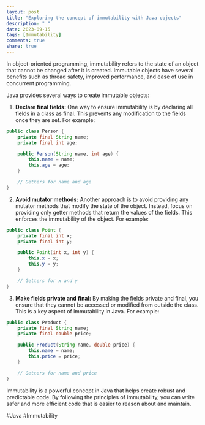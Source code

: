 ```yaml
---
layout: post
title: "Exploring the concept of immutability with Java objects"
description: " "
date: 2023-09-15
tags: [Immutability]
comments: true
share: true
---
```


In object-oriented programming, immutability refers to the state of an object that cannot be changed after it is created. Immutable objects have several benefits such as thread safety, improved performance, and ease of use in concurrent programming.

Java provides several ways to create immutable objects:

1. **Declare final fields:** One way to ensure immutability is by declaring all fields in a class as final. This prevents any modification to the fields once they are set. For example:

```java
public class Person {
    private final String name;
    private final int age;

    public Person(String name, int age) {
        this.name = name;
        this.age = age;
    }

    // Getters for name and age
}
```

2. **Avoid mutator methods:** Another approach is to avoid providing any mutator methods that modify the state of the object. Instead, focus on providing only getter methods that return the values of the fields. This enforces the immutability of the object. For example:

```java
public class Point {
    private final int x;
    private final int y;

    public Point(int x, int y) {
        this.x = x;
        this.y = y;
    }

    // Getters for x and y
}
```

3. **Make fields private and final:** By making the fields private and final, you ensure that they cannot be accessed or modified from outside the class. This is a key aspect of immutability in Java. For example:

```java
public class Product {
    private final String name;
    private final double price;

    public Product(String name, double price) {
        this.name = name;
        this.price = price;
    }

    // Getters for name and price
}
```

Immutability is a powerful concept in Java that helps create robust and predictable code. By following the principles of immutability, you can write safer and more efficient code that is easier to reason about and maintain.

#Java #Immutability